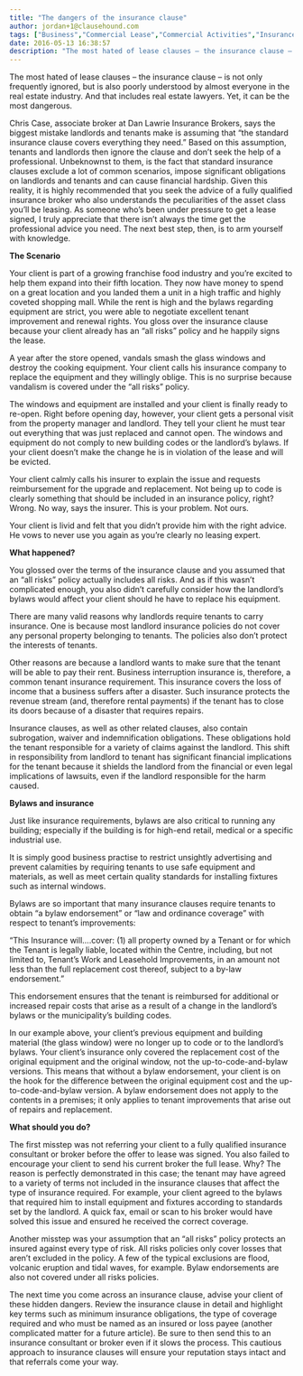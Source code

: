 ```yaml
---
title: "The dangers of the insurance clause"
author: jordan+1@clausehound.com
tags: ["Business","Commercial Lease","Commercial Activities","Insurance","Natalka"]
date: 2016-05-13 16:38:57
description: "The most hated of lease clauses – the insurance clause – is not only frequently ignored, but is also poorly understood by almost everyone in the real estate industry. And that includes real estate law..."
---
```


The most hated of lease clauses – the insurance clause – is not only frequently ignored, but is also poorly understood by almost everyone in the real estate industry. And that includes real estate lawyers. Yet, it can be the most dangerous.

Chris Case, associate broker at Dan Lawrie Insurance Brokers, says the biggest mistake landlords and tenants make is assuming that “the standard insurance clause covers everything they need.” Based on this assumption, tenants and landlords then ignore the clause and don’t seek the help of a professional. Unbeknownst to them, is the fact that standard insurance clauses exclude a lot of common scenarios, impose significant obligations on landlords and tenants and can cause financial hardship.
Given this reality, it is highly recommended that you seek the advice of a fully qualified insurance broker who also understands the peculiarities of the asset class you’ll be leasing. As someone who’s been under pressure to get a lease signed, I truly appreciate that there isn’t always the time get the professional advice you need. The next best step, then, is to arm yourself with knowledge.

 

**The Scenario**

Your client is part of a growing franchise food industry and you’re excited to help them expand into their fifth location. They now have money to spend on a great location and you landed them a unit in a high traffic and highly coveted shopping mall. While the rent is high and the bylaws regarding equipment are strict, you were able to negotiate excellent tenant improvement and renewal rights. You gloss over the insurance clause because your client already has an “all risks” policy and he happily signs the lease.

A year after the store opened, vandals smash the glass windows and destroy the cooking equipment. Your client calls his insurance company to replace the equipment and they willingly oblige. This is no surprise because vandalism is covered under the “all risks” policy.

The windows and equipment are installed and your client is finally ready to re-open. Right before opening day, however, your client gets a personal visit from the property manager and landlord. They tell your client he must tear out everything that was just replaced and cannot open. The windows and equipment do not comply to new building codes or the landlord’s bylaws. If your client doesn’t make the change he is in violation of the lease and will be evicted.

Your client calmly calls his insurer to explain the issue and requests reimbursement for the upgrade and replacement. Not being up to code is clearly something that should be included in an insurance policy, right? Wrong. No way, says the insurer. This is your problem. Not ours.

Your client is livid and felt that you didn’t provide him with the right advice. He vows to never use you again as you’re clearly no leasing expert.

 

**What happened?**

You glossed over the terms of the insurance clause and you assumed that an “all risks” policy actually includes all risks. And as if this wasn’t complicated enough, you also didn’t carefully consider how the landlord’s bylaws would affect your client should he have to replace his equipment.

There are many valid reasons why landlords require tenants to carry insurance. One is because most landlord insurance policies do not cover any personal property belonging to tenants. The policies also don’t protect the interests of tenants.

Other reasons are because a landlord wants to make sure that the tenant will be able to pay their rent. Business interruption insurance is, therefore, a common tenant insurance requirement. This insurance covers the loss of income that a business suffers after a disaster. Such insurance protects the revenue stream (and, therefore rental payments) if the tenant has to close its doors because of a disaster that requires repairs.

Insurance clauses, as well as other related clauses, also contain subrogation, waiver and indemnification obligations. These obligations hold the tenant responsible for a variety of claims against the landlord. This shift in responsibility from landlord to tenant has significant financial implications for the tenant because it shields the landlord from the financial or even legal implications of lawsuits, even if the landlord responsible for the harm caused.

 

**Bylaws and insurance**

Just like insurance requirements, bylaws are also critical to running any building; especially if the building is for high-end retail, medical or a specific industrial use.

It is simply good business practise to restrict unsightly advertising and prevent calamities by requiring tenants to use safe equipment and materials, as well as meet certain quality standards for installing fixtures such as internal windows.

Bylaws are so important that many insurance clauses require tenants to obtain “a bylaw endorsement” or “law and ordinance coverage” with respect to tenant’s improvements:

“This Insurance will….cover: (1) all property owned by a Tenant or for which the Tenant is legally liable, located within the Centre, including, but not limited to, Tenant’s Work and Leasehold Improvements, in an amount not less than the full replacement cost thereof, subject to a by-law endorsement.”

This endorsement ensures that the tenant is reimbursed for additional or increased repair costs that arise as a result of a change in the landlord’s bylaws or the municipality’s building codes.

In our example above, your client’s previous equipment and building material (the glass window) were no longer up to code or to the landlord’s bylaws. Your client’s insurance only covered the replacement cost of the original equipment and the original window, not the up-to-code-and-bylaw versions. This means that without a bylaw endorsement, your client is on the hook for the difference between the original equipment cost and the up-to-code-and-bylaw version. A bylaw endorsement does not apply to the contents in a premises; it only applies to tenant improvements that arise out of repairs and replacement.

 

**What should you do?**

The first misstep was not referring your client to a fully qualified insurance consultant or broker before the offer to lease was signed. You also failed to encourage your client to send his current broker the full lease. Why? The reason is perfectly demonstrated in this case; the tenant may have agreed to a variety of terms not included in the insurance clauses that affect the type of insurance required. For example, your client agreed to the bylaws that required him to install equipment and fixtures according to standards set by the landlord. A quick fax, email or scan to his broker would have solved this issue and ensured he received the correct coverage.

Another misstep was your assumption that an “all risks” policy protects an insured against every type of risk. All risks policies only cover losses that aren’t excluded in the policy. A few of the typical exclusions are flood, volcanic eruption and tidal waves, for example. Bylaw endorsements are also not covered under all risks policies.

The next time you come across an insurance clause, advise your client of these hidden dangers. Review the insurance clause in detail and highlight key terms such as minimum insurance obligations, the type of coverage required and who must be named as an insured or loss payee (another complicated matter for a future article). Be sure to then send this to an insurance consultant or broker even if it slows the process. This cautious approach to insurance clauses will ensure your reputation stays intact and that referrals come your way.